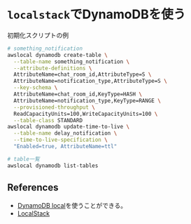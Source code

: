 # `localstack`でDynamoDBを使う

初期化スクリプトの例

```sh
# something_notification
awslocal dynamodb create-table \
  --table-name something_notification \
  --attribute-definitions \
  AttributeName=chat_room_id,AttributeType=S \
  AttributeName=notification_type,AttributeType=S \
  --key-schema \
  AttributeName=chat_room_id,KeyType=HASH \
  AttributeName=notification_type,KeyType=RANGE \
  --provisioned-throughput \
  ReadCapacityUnits=100,WriteCapacityUnits=100 \
  --table-class STANDARD
awslocal dynamodb update-time-to-live \
  --table-name delay_notification \
  --time-to-live-specification \
  "Enabled=true, AttributeName=ttl"

# table一覧
awslocal dynamodb list-tables
```

## References

- [DynamoDB local](https://docs.aws.amazon.com/ja_jp/amazondynamodb/latest/developerguide/DynamoDBLocal.html)を使うことができる。
- [LocalStack](https://github.com/localstack/localstack)
